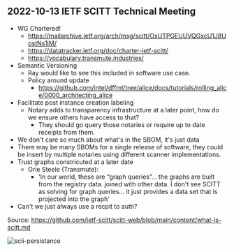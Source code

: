 ## 2022-10-13 IETF SCITT Technical Meeting

- WG Chartered!
  - https://mailarchive.ietf.org/arch/msg/scitt/OsUTPGEUUVQGxcU1J8UostNs1iM/
  - https://datatracker.ietf.org/doc/charter-ietf-scitt/
  - https://vocabulary.transmute.industries/
- Semantic Versioning
  - Ray would like to see this included in software use case.
  - Policy around update
    - https://github.com/intel/dffml/tree/alice/docs/tutorials/rolling_alice/0000_architecting_alice
- Facilitate post instance creation labeling
  - Notary adds to transparency infrastructure at a later point, how do we ensure others have access to that?
    - They should go query those notaries or require up to date receipts from them.
- We don't care so much about what's in the SBOM, it's just data
- There may be many SBOMs for a single release of software, they could be insert by multiple notaries using different scanner implementations.
- Trust graphs constricuted at a later date
  - Orie Steele (Transmute):
    - 'In our world, these are “graph queries”... the graphs are built from the registry data. joined with other data. I don't see SCITT as solving for graph queries… it just provides a data set that is projected into the graph'
- Can't we just always use a recpit to auth?

Source: https://github.com/ietf-scitt/scitt-web/blob/main/content/what-is-scitt.md

![scii-persistance](https://github.com/ietf-scitt/scitt-web/raw/main/content/media/scitt-persistence.png)